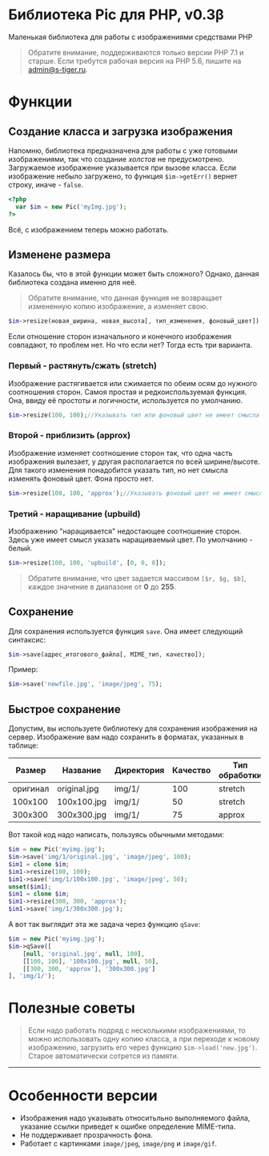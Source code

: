 # Библиотека Pic для PHP, v0.3&beta;

Маленькая библиотека для работы с изображениями средствами PHP

>Обратите внимание, поддерживаются только версии PHP 7.1 и старше. Если требутся рабочая версия на PHP 5.6, пишите на <admin@s-tiger.ru>.

# Функции

## Создание класса и загрузка изображения

Напомню, библиотека предназначена для работы с уже готовыми изображениями, так что создание *холстов* не предусмотрено. Загружаемое изображение указывается при вызове класса. Если изображение небыло загружено, то функция `$im->getErr()` вернет строку, иначе - `false`.

```php
<?php
  var $im = new Pic('myImg.jpg');
?>
```

Всё, с изображением теперь можно работать.

## Изменене размера

Казалось бы, что в этой функции может быть сложного? Однако, данная библиотека создана именно для неё.

>Обратите внимание, что данная функция не возвращает измененную копию изображение, а изменяет свою.

```php
$im->resize(новая_ширина, новая_высота[, тип_изменения, фоновый_цвет])
``` 

Если отношение сторон изначального и конечного изображения совпадают, то проблем нет. Но что если нет? Тогда есть три варианта.

### Первый - растянуть/сжать (stretch)

Изображение растягивается или сжимается по обеим осям до нужного соотношения сторон. Самоя простая и редкоиспользуемая функция. Она, ввиду её простоты и логичности, используется по умолчанию.

```php
$im->resize(100, 100);//Указывать тип или фоновый цвет не имеет смысла
``` 

### Второй - приблизить (approx)

Изображение изменяет соотношение сторон так, что одна часть изображения вылезает, у другая располагается по всей ширине/высоте. Для такого изменения понадобится указать тип, но нет смысла изменять фоновый цвет. Фона просто нет.

```php
$im->resize(100, 100, 'approx');//Указывать фоновый цвет не имеет смысла
``` 

### Третий - наращивание (upbuild)

Изображению "наращивается" недостающее соотношение сторон. Здесь уже имеет смысл указать наращиваемый цвет. По умолчанию - белый.

```php
$im->resize(100, 100, 'upbuild', [0, 0, 0]);
``` 

>Обратите внимание, что цвет задается массивом `[$r, $g, $b]`, каждое значение в диапазоне от **0** до  **255**.

## Сохранение

Для сохранения используется функция `save`. Она имеет следующий синтаксис:

```php
$im->save(адрес_итогового_файла[, MIME_тип, качество]);
``` 
Пример:

```php
$im->save('newfile.jpg', 'image/jpeg', 75);
``` 

## Быстрое сохранение 

Допустим, вы используете библиотеку для сохранения изображения на сервер. Изображение вам надо сохранить в форматах, указанных в таблице:

Размер  |Название    |Директория|Качество|Тип обработки
--------|------------|----------|--------|-------------
оригинал|original.jpg|img/1/    |100     |stretch
100x100 |100x100.jpg |img/1/    |50      |stretch
300x300 |300x300.jpg |img/1/    |75      |approx

Вот такой код надо написать, пользуясь обычными методами:

```php
$im = new Pic('myimg.jpg');
$im->save('img/1/original.jpg', 'image/jpeg', 100);
$im1 = clone $im;
$im1->resize(100, 100);
$im1->save('img/1/100x100.jpg', 'image/jpeg', 50);
unset($im1);
$im1 = clone $im;
$im1->resize(300, 300, 'approx');
$im1->save('img/1/300x300.jpg');
``` 

А вот так выглядит эта же задача через функцию `qSave`:

```php 
$im = new Pic('myimg.jpg');
$im->qSave([
	[null, 'original.jpg', null, 100],
	[[100, 100], '100x100.jpg', null, 50],
	[[300, 300, 'approx'], '300x300.jpg']
], 'img/1/');
``` 

# Полезные советы

>Если надо работать подряд с несколькими изображениями, то можно использовать одну копию класса, а при переходе к новому изображению, загрузить его через функцию `$im->load('new.jpg')`. Старое автоматически сотрется из памяти.

***

# Особенности версии

* Изображения надо указывать относитьльно выполняемого файла, указание ссылки приведет к ошибке определение MIME-типа.
* Не поддерживает прозрачность фона.
* Работает с картинками `image/jpeg`, `image/png` и `image/gif`.
